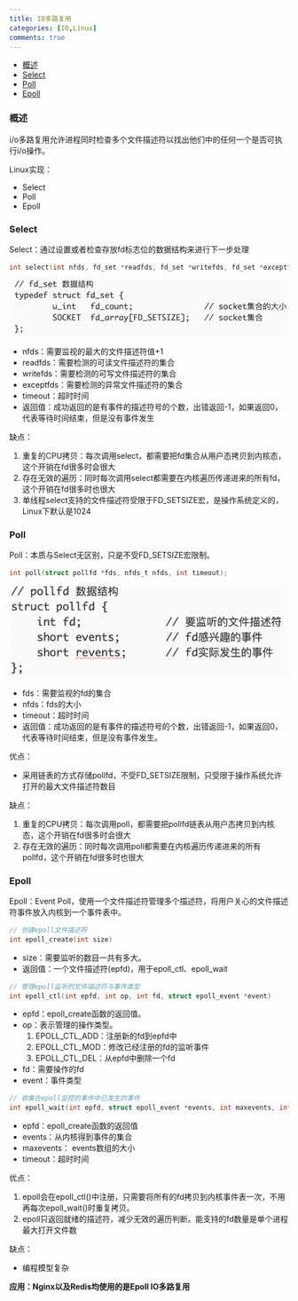```yaml
---
title: IO多路复用
categories: [IO,Linux]
comments: true
---
```

- [概述](#概述)
- [Select](#select)
- [Poll](#poll)
- [Epoll](#epoll)

### 概述
i/o多路复用允许进程同时检查多个文件描述符以找出他们中的任何一个是否可执行i/o操作。

Linux实现：
- Select
- Poll
- Epoll

### Select
Select：通过设置或者检查存放fd标志位的数据结构来进行下一步处理

```c
int select(int nfds, fd_set *readfds, fd_set *writefds, fd_set *exceptfds, struct timeval *timeout)
```

![fd_set](/assets/img/IO多路复用/fd_set数据结构.png)

- nfds：需要监视的最大的文件描述符值+1
- readfds：需要检测的可读文件描述符的集合
- writefds：需要检测的可写文件描述符的集合
- exceptfds：需要检测的异常文件描述符的集合
- timeout：超时时间
- 返回值：成功返回的是有事件的描述符号的个数，出错返回-1，如果返回0，代表等待时间结束，但是没有事件发生


缺点：
1. 重复的CPU拷贝：每次调用select，都需要把fd集合从用户态拷贝到内核态，这个开销在fd很多时会很大
2. 存在无效的遍历：同时每次调用select都需要在内核遍历传递进来的所有fd，这个开销在fd很多时也很大
3. 单线程select支持的文件描述符受限于FD_SETSIZE宏，是操作系统定义的，Linux下默认是1024

### Poll
Poll：本质与Select无区别，只是不受FD_SETSIZE宏限制。
```c
int poll(struct pollfd *fds, nfds_t nfds, int timeout);
```

![pollfd](/assets/img/IO多路复用/pollfd数据结构.png)

- fds：需要监视的fd的集合
- nfds：fds的大小
- timeout：超时时间
- 返回值：成功返回的是有事件的描述符号的个数，出错返回-1，如果返回0，代表等待时间结束，但是没有事件发生。

优点：
- 采用链表的方式存储pollfd，不受FD_SETSIZE限制，只受限于操作系统允许打开的最大文件描述符数目

缺点：
1. 重复的CPU拷贝：每次调用poll，都需要把pollfd链表从用户态拷贝到内核态，这个开销在fd很多时会很大
2. 存在无效的遍历：同时每次调用poll都需要在内核遍历传递进来的所有pollfd，这个开销在fd很多时也很大


### Epoll
Epoll：Event Poll，使用一个文件描述符管理多个描述符，将用户关心的文件描述符事件放入内核到一个事件表中。

```c
// 创建epoll文件描述符
int epoll_create(int size)
```
- size：需要监听的数目一共有多大。
- 返回值：一个文件描述符(epfd)，用于epoll_ctl、epoll_wait

```c
// 管理epoll监听的文件描述符与事件类型
int epoll_ctl(int epfd, int op, int fd, struct epoll_event *event)
```

- epfd：epoll_create函数的返回值。
- op：表示管理的操作类型。
  1. EPOLL_CTL_ADD：注册新的fd到epfd中
  2. EPOLL_CTL_MOD：修改已经注册的fd的监听事件
  3. EPOLL_CTL_DEL：从epfd中删除一个fd
- fd：需要操作的fd
- event：事件类型

```c
// 收集在epoll监控的事件中已发生的事件
int epoll_wait(int epfd, struct epoll_event *events, int maxevents, int timeout)
```

- epfd：epoll_create函数的返回值
- events：从内核得到事件的集合
- maxevents： events数组的大小
- timeout：超时时间

优点：
1. epoll会在epoll_ctl()中注册，只需要将所有的fd拷贝到内核事件表一次，不用再每次epoll_wait()时重复拷贝。
2. epoll只返回就绪的描述符，减少无效的遍历判断。能支持的fd数量是单个进程最大打开文件数

缺点：
- 编程模型复杂

**应用：Nginx以及Redis均使用的是Epoll IO多路复用**

